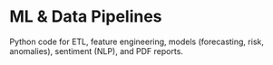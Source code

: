 # ML & Data Pipelines

Python code for ETL, feature engineering, models (forecasting, risk, anomalies), sentiment (NLP), and PDF reports.
